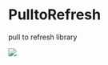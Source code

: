 # PulltoRefresh

pull to refresh library

![](https://raw.githubusercontent.com/jiang111/PulltoRefresh/master/art/111.gif)
